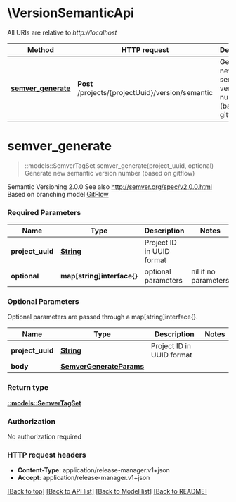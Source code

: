 # \VersionSemanticApi

All URIs are relative to *http://localhost*

Method | HTTP request | Description
------------- | ------------- | -------------
[**semver_generate**](VersionSemanticApi.md#semver_generate) | **Post** /projects/{projectUuid}/version/semantic | Generate new semantic version number (based on gitflow)


# **semver_generate**
> ::models::SemverTagSet semver_generate(project_uuid, optional)
Generate new semantic version number (based on gitflow)

Semantic Versioning 2.0.0 See also http://semver.org/spec/v2.0.0.html Based on branching model [GitFlow](http://nvie.com/posts/a-successful-git-branching-model/) 

### Required Parameters

Name | Type | Description  | Notes
------------- | ------------- | ------------- | -------------
  **project_uuid** | [**String**](.md)| Project ID in UUID format | 
 **optional** | **map[string]interface{}** | optional parameters | nil if no parameters

### Optional Parameters
Optional parameters are passed through a map[string]interface{}.

Name | Type | Description  | Notes
------------- | ------------- | ------------- | -------------
 **project_uuid** | [**String**](.md)| Project ID in UUID format | 
 **body** | [**SemverGenerateParams**](SemverGenerateParams.md)|  | 

### Return type

[**::models::SemverTagSet**](SemverTagSet.md)

### Authorization

No authorization required

### HTTP request headers

 - **Content-Type**: application/release-manager.v1+json
 - **Accept**: application/release-manager.v1+json

[[Back to top]](#) [[Back to API list]](../README.md#documentation-for-api-endpoints) [[Back to Model list]](../README.md#documentation-for-models) [[Back to README]](../README.md)

